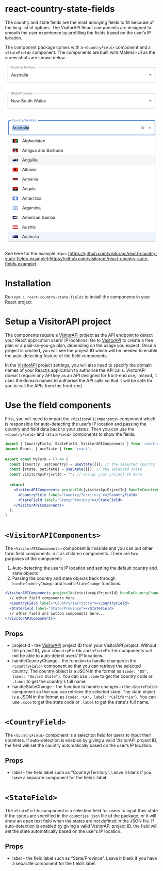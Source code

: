 # react-country-state-fields

The country and state fields are the most annoying fields to fill because of the long list of options. The VisitorAPI React components are designed to smooth the user experience by prefilling the fields based on the user’s IP location.

The component package comes with a `<CountryField>` component and a `<StateField>` component. The components are built with Material-UI as the screenshots are shown below.

![`<CountryField>` and `<StateField>` components](https://raw.githubusercontent.com/visitorapi/react-country-state-fields/main//assets/country-field-and-state-field.png)

![`<CountryField>` component](https://raw.githubusercontent.com/visitorapi/react-country-state-fields/main//assets/country-field-options.png)

See here for the example repo: [https://github.com/visitorapi/react-country-state-fields-example](https://github.com/visitorapi/react-country-state-fields-example)


# Installation

Run `npm i react-country-state-fields` to install the components in your React project

# Setup a VisitorAPI project

The components require a [VisitorAPI](https://www.visitorapi.com) project as the API endpoint to detect your React application users’ IP locations. Go to [VisitorAPI](https://www.visitorapi.com) to create a free plan or a paid-as-you-go plan, depending on the usage you expect. Once a project is created, you will see the project ID which will be needed to enable the auto-detecting feature of the field components.

In the [VisitorAPI](https://www.visitorapi.com) project settings, you will also need to specify the domain names of your Reactjs application to authorise the API calls. VisitorAPI doesn't require any API key as an API designed for front-end use, instead, it uses the domain names to authorise the API calls so that it will be safe for you to call the APIs from the front-end.

# Use the field components

First, you will need to import the `<VisitorAPIComponents>` component which is responsible for auto-detecting the user’s IP location and passing the country and field data back to your states. Then you can use the `<CountryField>` and `<StateField>` components to show the fields.

```jsx
import { CountryField, StateField, VisitorAPIComponents } from 'react-country-state-fields';
import React, { useState } from 'react';

export const MyForm = () => {
  const [country, setCountry] = useState({}); // the selected country
  const [state, setState] = useState({}); // the selected state
  const visitorApiPrjectId = ""; // assign your project ID here

  return(
    <VisitorAPIComponents projectId={visitorApiPrjectId} handleCountryChange={(countryObj) => setCountry(countryObj)} handleStateChange={(stateObj) => setState(stateObj)}>
      <CountryField label="Country/Territory"></CountryField>
      <StateField label="State/Province"></StateField>
    </VisitorAPIComponents>
  );
}
```

# `<VisitorAPIComponents>`

The `<VisitorAPIComponents>` component is invisible and you can put other form field components in it as children components. There are two purposes of the component:

1. Auto-detecting the user’s IP location and setting the default country and state objects
2. Passing the country and state objects back through `handleCountryChange` and `handleStateChange` functions.

```jsx
<VisitorAPIComponents projectId={visitorApiPrjectId} handleCountryChange={(countryObj) => setCountry(countryObj)} handleStateChange={(stateObj) => setState(stateObj)}>
  // other field components here...
  <CountryField label="Country/Territory"></CountryField>
  <StateField label="State/Province"></StateField>
  // other field and button components here...
</VisitorAPIComponents>
```

## Props

- projectId - the [VisitorAPI](https://www.visitorapi.com) project ID from your VisitorAPI project. Without the project ID, your `<CountryField>` and `<StateField>` components will not be able to auto-detect users’ IP locations.
- handleCountryChange - the function to handle changes in the `<CountryField>` component so that you can retrieve the selected country. The country object is a JSON in the format as `{code: "US", label: "United State"}`. You can use `.code` to get the country code or `.label` to get the country's full name.
- handleStateChange - the function to handle changes in the `<StateField>` component so that you can retrieve the selected state. The state object is a JSON in the format as `{code: "CA", label: "California"}`. You can use `.code` to get the state code or `.label` to get the state's full name.

# `<CountryField>`

The `<CountryField>` component is a selection field for users to input their countries. If auto-detection is enabled by giving a valid VisitorAPI project ID, the field will set the country automatically based on the user’s IP location.

## Props

- label - the field label such as “Country/Territory”. Leave it blank if you have a separate component for the field’s label.

# `<StateField>`

The `<StateField>` component is a selection field for users to input their state if the states are specified in the `countries.json` file of the package, or it will show an open text field when the states are not defined in the JSON file. If auto-detection is enabled by giving a valid VisitorAPI project ID, the field will set the state automatically based on the user’s IP location.

## Props

- label - the field label such as “State/Province”. Leave it blank if you have a separate component for the field’s label.